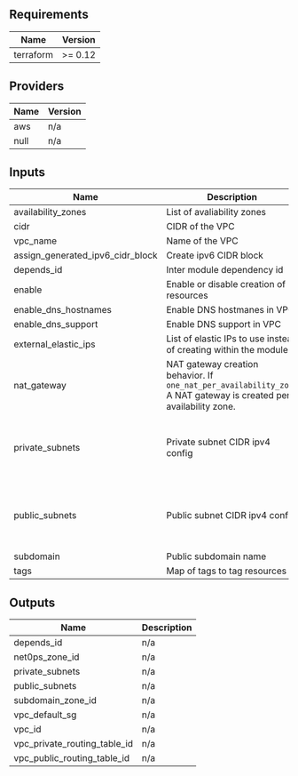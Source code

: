 ## Requirements

| Name | Version |
|------|---------|
| terraform | >= 0.12 |

## Providers

| Name | Version |
|------|---------|
| aws | n/a |
| null | n/a |

## Inputs

| Name | Description | Type | Default | Required |
|------|-------------|------|---------|:--------:|
| availability\_zones | List of avaliability zones | `list(string)` | n/a | yes |
| cidr | CIDR of the VPC | `string` | n/a | yes |
| vpc\_name | Name of the VPC | `string` | n/a | yes |
| assign\_generated\_ipv6\_cidr\_block | Create ipv6 CIDR block | `bool` | `true` | no |
| depends\_id | Inter module dependency id | `string` | `""` | no |
| enable | Enable or disable creation of resources | `bool` | `true` | no |
| enable\_dns\_hostnames | Enable DNS hostmanes in VPC | `bool` | `true` | no |
| enable\_dns\_support | Enable DNS support in VPC | `bool` | `true` | no |
| external\_elastic\_ips | List of elastic IPs to use instead of creating within the module | `list(string)` | `[]` | no |
| nat\_gateway | NAT gateway creation behavior. If `one_nat_per_availability_zone` A NAT gateway is created per availability zone. | <pre>object({<br>    behavior = string<br>  })</pre> | <pre>{<br>  "behavior": "one_nat_per_vpc"<br>}</pre> | no |
| private\_subnets | Private subnet CIDR ipv4 config | <pre>object({<br>    number_of_subnets = number<br>    newbits           = number<br>    netnum_offset     = number<br>  })</pre> | <pre>{<br>  "netnum_offset": 0,<br>  "newbits": 8,<br>  "number_of_subnets": 3<br>}</pre> | no |
| public\_subnets | Public subnet CIDR ipv4 config | <pre>object({<br>    number_of_subnets = number<br>    newbits           = number<br>    netnum_offset     = number<br>  })</pre> | <pre>{<br>  "netnum_offset": 100,<br>  "newbits": 8,<br>  "number_of_subnets": 3<br>}</pre> | no |
| subdomain | Public subdomain name | `string` | `""` | no |
| tags | Map of tags to tag resources | `map` | `{}` | no |

## Outputs

| Name | Description |
|------|-------------|
| depends\_id | n/a |
| net0ps\_zone\_id | n/a |
| private\_subnets | n/a |
| public\_subnets | n/a |
| subdomain\_zone\_id | n/a |
| vpc\_default\_sg | n/a |
| vpc\_id | n/a |
| vpc\_private\_routing\_table\_id | n/a |
| vpc\_public\_routing\_table\_id | n/a |

